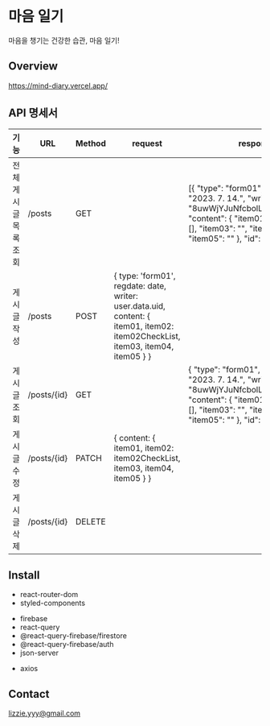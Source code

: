 # 마음 일기

마음을 챙기는 건강한 습관, 마음 일기!

## Overview

https://mind-diary.vercel.app/

## API 명세서

| 기능                  | URL         | Method | request                                                                                                                        | response                                                                                                                                                                                          |
| --------------------- | ----------- | ------ | ------------------------------------------------------------------------------------------------------------------------------ | ------------------------------------------------------------------------------------------------------------------------------------------------------------------------------------------------- |
| 전체 게시글 목록 조회 | /posts      | GET    |                                                                                                                                | [{ "type": "form01", "regdate": "2023. 7. 14.", "writer": "8uwWjYJuNfcbolLuJiux1plncs42", "content": { "item01": "", "item02": [], "item03": "", "item04": "", "item05": "" }, "id": "aJG5cIi" }] |
| 게시글 작성           | /posts      | POST   | { type: 'form01', regdate: date, writer: user.data.uid, content: { item01, item02: item02CheckList, item03, item04, item05 } } |                                                                                                                                                                                                   |
| 게시글 조회           | /posts/{id} | GET    |                                                                                                                                | { "type": "form01", "regdate": "2023. 7. 14.", "writer": "8uwWjYJuNfcbolLuJiux1plncs42", "content": { "item01": "", "item02": [], "item03": "", "item04": "", "item05": "" }, "id": "aJG5cIi" }   |
| 게시글 수정           | /posts/{id} | PATCH  | { content: { item01, item02: item02CheckList, item03, item04, item05 } }                                                       |                                                                                                                                                                                                   |
| 게시글 삭제           | /posts/{id} | DELETE |                                                                                                                                |                                                                                                                                                                                                   |

## Install

- react-router-dom
- styled-components
<!-- - react-redux
- @reduxjs/toolkit -->
- firebase
- react-query
- @react-query-firebase/firestore
- @react-query-firebase/auth
- json-server
<!-- - react-uuid -->
- axios

## Contact

lizzie.yyy@gmail.com
